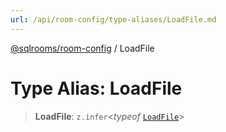 ```yaml
---
url: /api/room-config/type-aliases/LoadFile.md
---
```

[@sqlrooms/room-config](../index.md) / LoadFile

# Type Alias: LoadFile

> **LoadFile**: `z.infer`<*typeof* [`LoadFile`](../variables/LoadFile.md)>
